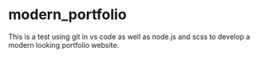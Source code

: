 # modern_portfolio

This is a test using git in vs code as well as node.js and scss to develop a modern looking portfolio website.
